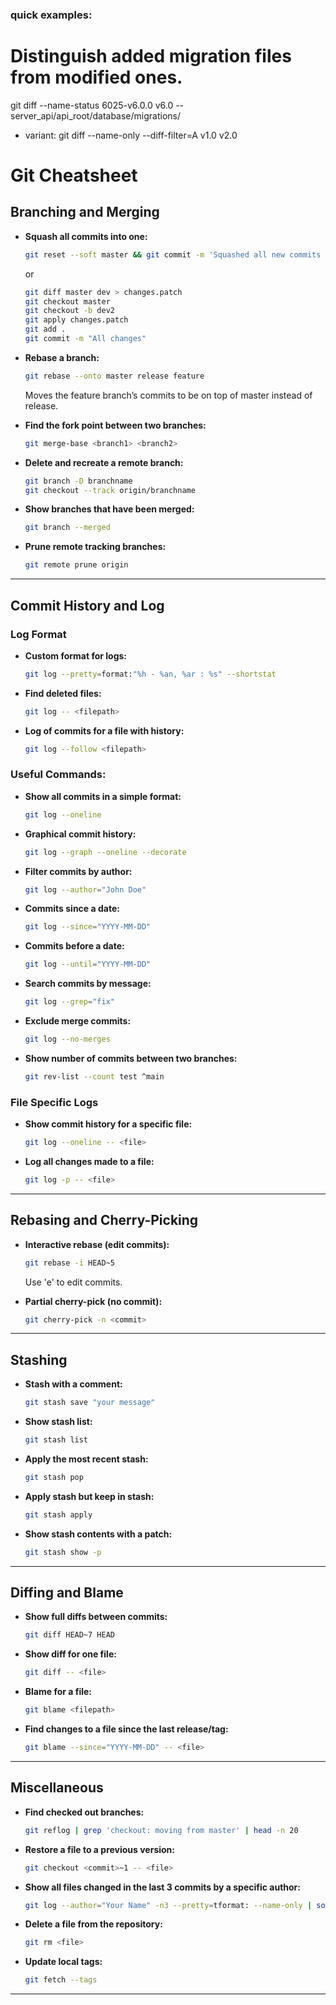 ### quick examples:
# Distinguish added migration files from modified ones.
git diff --name-status 6025-v6.0.0 v6.0 -- server_api/api_root/database/migrations/ 
* variant: git diff --name-only --diff-filter=A v1.0 v2.0


# **Git Cheatsheet**

## **Branching and Merging**
- **Squash all commits into one:**
  ```bash
  git reset --soft master && git commit -m 'Squashed all new commits since branching off master'
  ```
  or
  ```bash
  git diff master dev > changes.patch
  git checkout master
  git checkout -b dev2
  git apply changes.patch
  git add .
  git commit -m "All changes"
  ```

- **Rebase a branch:**
  ```bash
  git rebase --onto master release feature
  ```
  Moves the feature branch’s commits to be on top of master instead of release.

- **Find the fork point between two branches:**
  ```bash
  git merge-base <branch1> <branch2>
  ```

- **Delete and recreate a remote branch:**
  ```bash
  git branch -D branchname
  git checkout --track origin/branchname
  ```

- **Show branches that have been merged:**
  ```bash
  git branch --merged
  ```

- **Prune remote tracking branches:**
  ```bash
  git remote prune origin
  ```

---

## **Commit History and Log**
### **Log Format**
- **Custom format for logs:**
  ```bash
  git log --pretty=format:"%h - %an, %ar : %s" --shortstat
  ```

- **Find deleted files:**
  ```bash
  git log -- <filepath>
  ```

- **Log of commits for a file with history:**
  ```bash
  git log --follow <filepath>
  ```

### **Useful Commands:**
- **Show all commits in a simple format:**
  ```bash
  git log --oneline
  ```

- **Graphical commit history:**
  ```bash
  git log --graph --oneline --decorate
  ```

- **Filter commits by author:**
  ```bash
  git log --author="John Doe"
  ```

- **Commits since a date:**
  ```bash
  git log --since="YYYY-MM-DD"
  ```

- **Commits before a date:**
  ```bash
  git log --until="YYYY-MM-DD"
  ```

- **Search commits by message:**
  ```bash
  git log --grep="fix"
  ```

- **Exclude merge commits:**
  ```bash
  git log --no-merges
  ```

- **Show number of commits between two branches:**
  ```bash
  git rev-list --count test ^main
  ```

### **File Specific Logs**
- **Show commit history for a specific file:**
  ```bash
  git log --oneline -- <file>
  ```

- **Log all changes made to a file:**
  ```bash
  git log -p -- <file>
  ```

---

## **Rebasing and Cherry-Picking**
- **Interactive rebase (edit commits):**
  ```bash
  git rebase -i HEAD~5
  ```
  Use 'e' to edit commits.

- **Partial cherry-pick (no commit):**
  ```bash
  git cherry-pick -n <commit>
  ```

---

## **Stashing**
- **Stash with a comment:**
  ```bash
  git stash save "your message"
  ```

- **Show stash list:**
  ```bash
  git stash list
  ```

- **Apply the most recent stash:**
  ```bash
  git stash pop
  ```

- **Apply stash but keep in stash:**
  ```bash
  git stash apply
  ```

- **Show stash contents with a patch:**
  ```bash
  git stash show -p
  ```

---

## **Diffing and Blame**
- **Show full diffs between commits:**
  ```bash
  git diff HEAD~7 HEAD
  ```

- **Show diff for one file:**
  ```bash
  git diff -- <file>
  ```

- **Blame for a file:**
  ```bash
  git blame <filepath>
  ```

- **Find changes to a file since the last release/tag:**
  ```bash
  git blame --since="YYYY-MM-DD" -- <file>
  ```

---

## **Miscellaneous**
- **Find checked out branches:**
  ```bash
  git reflog | grep 'checkout: moving from master' | head -n 20
  ```

- **Restore a file to a previous version:**
  ```bash
  git checkout <commit>~1 -- <file>
  ```

- **Show all files changed in the last 3 commits by a specific author:**
  ```bash
  git log --author="Your Name" -n3 --pretty=tformat: --name-only | sort -u
  ```

- **Delete a file from the repository:**
  ```bash
  git rm <file>
  ```

- **Update local tags:**
  ```bash
  git fetch --tags
  ```

---
